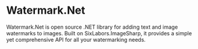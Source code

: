 # Watermark.Net
Watermark.Net is open source .NET library for adding text and image watermarks to images. Built on SixLabors.ImageSharp, it provides a simple yet comprehensive API for all your watermarking needs.
